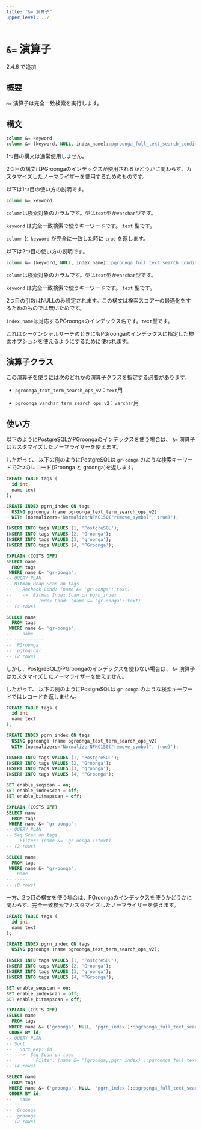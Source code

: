 ```yaml
---
title: "&= 演算子"
upper_level: ../
---
```


# `&=` 演算子

2.4.6 で追加

## 概要

`&=` 演算子は完全一致検索を実行します。

## 構文

```sql
column &= keyword
column &= (keyword, NULL, index_name)::pgroonga_full_text_search_condition
```

1つ目の構文は通常使用しません。

2つ目の構文はPGroongaのインデックスが使用されるかどうかに関わらず、カスタマイズしたノーマライザーを使用するためのものです。

以下は1つ目の使い方の説明です。

```sql
column &= keyword
```

`column`は検索対象のカラムです。型は`text`型か`varchar`型です。

`keyword` は完全一致検索で使うキーワードです。 `text` 型です。

`column` と `keyword` が完全に一致した時に `true` を返します。

以下は2つ目の使い方の説明です。

```sql
column &= (keyword, NULL, index_name)::pgroonga_full_text_search_condition
```

`column`は検索対象のカラムです。型は`text`型か`varchar`型です。

`keyword` は完全一致検索で使うキーワードです。 `text` 型です。

2つ目の引数はNULLのみ設定されます。この構文は検索スコアーの最適化をするためのものでは無いためです。

`index_name`は対応するPGroongaのインデックス名です。`text`型です。

これはシーケンシャルサーチのときにもPGroongaのインデックスに指定した検索オプションを使えるようにするために使われます。

## 演算子クラス

この演算子を使うには次のどれかの演算子クラスを指定する必要があります。

  * `pgroonga_text_term_search_ops_v2`：`text`用

  * `pgroonga_varchar_term_search_ops_v2`：`varchar`用

## 使い方

以下のようにPostgreSQLがPGroongaのインデックスを使う場合は、 `&=` 演算子はカスタマイズしたノーマライザーを使えます。

したがって、 以下の例のようにPostgreSQLは `gr-oonga` のような検索キーワードで2つのレコード(Groonga と groonga)を返します。

```sql
CREATE TABLE tags (
  id int,
  name text
);

CREATE INDEX pgrn_index ON tags
  USING pgroonga (name pgroonga_text_term_search_ops_v2)
  WITH (normalizers='NormalizerNFKC150("remove_symbol", true)');

INSERT INTO tags VALUES (1, 'PostgreSQL');
INSERT INTO tags VALUES (2, 'Groonga');
INSERT INTO tags VALUES (3, 'groonga');
INSERT INTO tags VALUES (4, 'PGroonga');

EXPLAIN (COSTS OFF)
SELECT name
  FROM tags
 WHERE name &= 'gr-oonga';
-- QUERY PLAN
-- Bitmap Heap Scan on tags
--    Recheck Cond: (name &= 'gr-oonga'::text)
--    ->  Bitmap Index Scan on pgrn_index
--          Index Cond: (name &= 'gr-oonga'::text)
-- (4 rows)

SELECT name
  FROM tags
 WHERE name &= 'gr-oonga';
--    name    
-- -----------
--  PGroonga
--  pglogical
-- (2 rows)
```

しかし、PostgreSQLがPGroongaのインデックスを使わない場合は、 `&=` 演算子はカスタマイズしたノーマライザーを使えません。

したがって、 以下の例のようにPostgreSQLは `gr-oonga` のような検索キーワードではレコードを返しません。

```sql
CREATE TABLE tags (
  id int,
  name text
);

CREATE INDEX pgrn_index ON tags
  USING pgroonga (name pgroonga_text_term_search_ops_v2)
  WITH (normalizers='NormalizerNFKC150("remove_symbol", true)');

INSERT INTO tags VALUES (1, 'PostgreSQL');
INSERT INTO tags VALUES (2, 'Groonga');
INSERT INTO tags VALUES (3, 'groonga');
INSERT INTO tags VALUES (4, 'PGroonga');

SET enable_seqscan = on;
SET enable_indexscan = off;
SET enable_bitmapscan = off;

EXPLAIN (COSTS OFF)
SELECT name
  FROM tags
 WHERE name &= 'gr-oonga';
-- QUERY PLAN
-- Seq Scan on tags
--   Filter: (name &= 'gr-oonga'::text)
-- (2 rows)

SELECT name
  FROM tags
 WHERE name &= 'gr-oonga';
--  name 
-- ------
-- (0 rows)
```

一方、2つ目の構文を使う場合は、PGroongaのインデックスを使うかどうかに関わらず、完全一致検索でカスタマイズしたノーマライザーを使えます。

```sql
CREATE TABLE tags (
  id int,
  name text
);

CREATE INDEX pgrn_index ON tags
  USING pgroonga (name pgroonga_text_term_search_ops_v2);

INSERT INTO tags VALUES (1, 'PostgreSQL');
INSERT INTO tags VALUES (2, 'Groonga');
INSERT INTO tags VALUES (3, 'groonga');
INSERT INTO tags VALUES (4, 'PGroonga');

SET enable_seqscan = on;
SET enable_indexscan = off;
SET enable_bitmapscan = off;

EXPLAIN (COSTS OFF)
SELECT name
  FROM tags
 WHERE name &= ('groonga', NULL, 'pgrn_index')::pgroonga_full_text_search_condition
 ORDER BY id;
-- QUERY PLAN
-- Sort
--   Sort Key: id
--   ->  Seq Scan on tags
--         Filter: (name &= '(groonga,,pgrn_index)'::pgroonga_full_text_search_condition)
-- (4 rows)

SELECT name
  FROM tags
 WHERE name &= ('groonga', NULL, 'pgrn_index')::pgroonga_full_text_search_condition
 ORDER BY id;
--   name   
-- ---------
--  Groonga
--  groonga
-- (2 rows)
```
